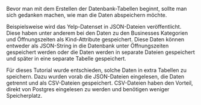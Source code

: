 Bevor man mit dem Erstellen der Datenbank-Tabellen beginnt, sollte man sich gedanken machen, wie man die Daten abspeichern möchte.

Beispielsweise wird das Yelp-Datenset in JSON-Dateien veröffentlicht. Diese haben unter anderem bei den Daten zu den Businesses Kategorien und Öffnungszeiten als Kind-Attribute gespeichert. Diese Daten können entweder als JSON-String in die Datenbank unter Öffnungszeiten gespeichert werden oder die Daten werden in separate Dateien gespeichert und später in eine separate Tabelle gespeichert.

Für dieses Tutorial wurde entschieden, solche Daten in extra Tabellen zu speichern. Dazu wurden vorab die JSON-Dateien eingelesen, die Daten getrennt und als CSV-Dateien gespeichert. CSV-Dateien haben den Vorteil, direkt von Postgres eingelesen zu werden und benötigen weniger Speicherplatz.